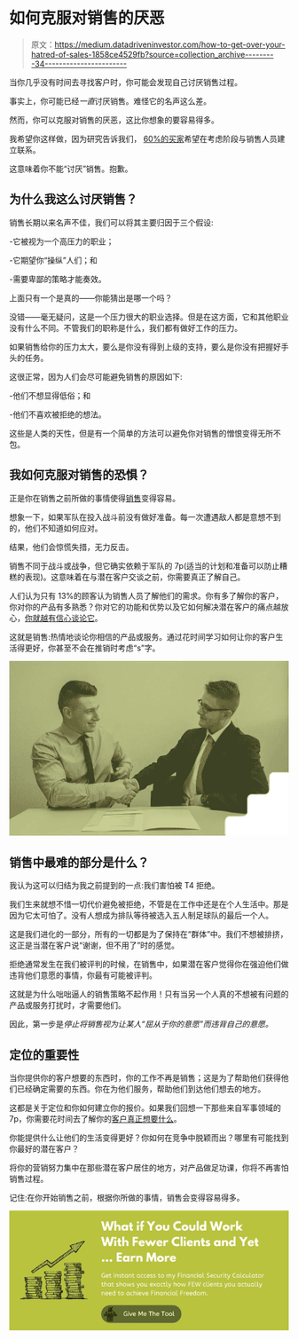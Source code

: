 # 如何克服对销售的厌恶

> 原文：<https://medium.datadriveninvestor.com/how-to-get-over-your-hatred-of-sales-1858ce4529fb?source=collection_archive---------34----------------------->

当你几乎没有时间去寻找客户时，你可能会发现自己讨厌销售过程。

事实上，你可能已经*一直*讨厌销售。难怪它的名声这么差。

然而，你可以克服对销售的厌恶，这比你想象的要容易得多。

我希望你这样做，因为研究告诉我们， [60%的买家](https://blog.hubspot.com/sales/sales-statistics)希望在考虑阶段与销售人员建立联系。

这意味着你不能“讨厌”销售。抱歉。

## **为什么我这么讨厌销售？**

销售长期以来名声不佳，我们可以将其主要归因于三个假设:

-它被视为一个高压力的职业；

-它期望你“操纵”人们；和

-需要卑鄙的策略才能奏效。

上面只有一个是真的——你能猜出是哪一个吗？

没错——毫无疑问，这是一个压力很大的职业选择。但是在这方面，它和其他职业没有什么不同。不管我们的职称是什么，我们都有做好工作的压力。

如果销售给你的压力太大，要么是你没有得到上级的支持，要么是你没有把握好手头的任务。

这很正常，因为人们会尽可能避免销售的原因如下:

-他们不想显得低俗；和

-他们不喜欢被拒绝的想法。

这些是人类的天性，但是有一个简单的方法可以避免你对销售的憎恨变得无所不包。

## 我如何克服对销售的恐惧？

正是你在销售之前所做的事情使得[销售](https://the3fs.com/mistakes-when-selling-services/)变得容易。

想象一下，如果军队在投入战斗前没有做好准备。每一次遭遇敌人都是意想不到的，他们不知道如何应对。

结果，他们会惊慌失措，无力反击。

销售不同于战斗或战争，但它确实依赖于军队的 7p(适当的计划和准备可以防止糟糕的表现)。这意味着在与潜在客户交谈之前，你需要真正了解自己。

人们认为只有 13%的顾客认为销售人员了解他们的需求。你有多了解你的客户，你对你的产品有多熟悉？你对它的功能和优势以及它如何解决潜在客户的痛点越放心，[你就越有信心谈论它](https://the3fs.com/do-you-have-to-be-better-than-your-competitors/)。

这就是销售:热情地谈论你相信的产品或服务。通过花时间学习如何让你的客户生活得更好，你甚至不会在推销时考虑“s”字。

![](img/b631d1ef7b83be61193bfafe4ec8ed2c.png)

## **销售中最难的部分是什么？**

我认为这可以归结为我之前提到的一点:我们害怕被 T4 拒绝。

我们生来就想不惜一切代价避免被拒绝，不管是在工作中还是在个人生活中。那是因为它太可怕了。没有人想成为排队等待被选入五人制足球队的最后一个人。

这是我们进化的一部分，所有的一切都是为了保持在“群体”中。我们不想被排挤，这正是当潜在客户说“谢谢，但不用了”时的感觉。

拒绝通常发生在我们被评判的时候，在销售中，如果潜在客户觉得你在强迫他们做违背他们意愿的事情，你最有可能被评判。

这就是为什么咄咄逼人的销售策略不起作用！只有当另一个人真的不想被有问题的产品或服务打扰时，才需要他们。

因此，第一步是*停止将销售视为让某人“屈从于你的意愿”而违背自己的意愿。*

## **定位的重要性**

当你提供你的客户想要的东西时，你的工作不再是销售；这是为了帮助他们获得他们已经确定需要的东西。你在为他们服务，帮助他们到达他们想去的地方。

这都是关于定位和你如何建立你的报价。如果我们回想一下那些来自军事领域的 7p，你需要花时间去了解你的[客户真正想要什么](https://the3fs.com/guarantee-worthless/)。

你能提供什么让他们的生活变得更好？你如何在竞争中脱颖而出？哪里有可能找到你最好的潜在客户？

将你的营销努力集中在那些潜在客户居住的地方，对产品做足功课，你将不再害怕销售过程。

记住:在你开始销售之前，根据你所做的事情，销售会变得容易得多。

[![](img/03e27dd31adc48b0111423ce8ef8148f.png)](https://the3fs.com/fstn/?utm_source=Medium&utm_medium=article&utm_campaign=FSTN)